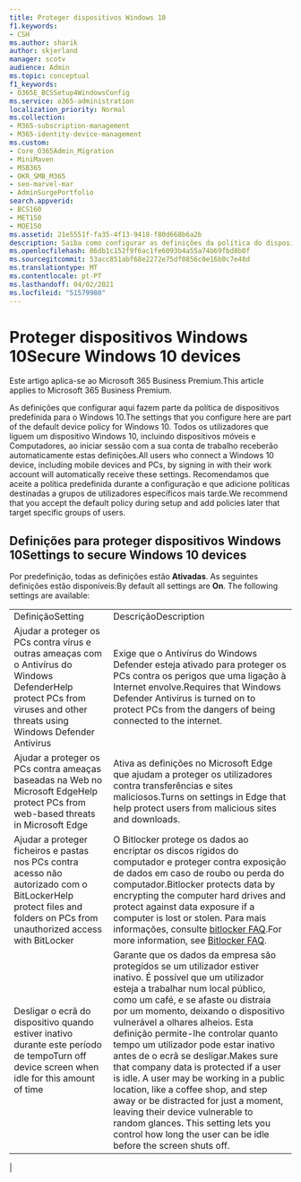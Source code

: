 ```yaml
---
title: Proteger dispositivos Windows 10
f1.keywords:
- CSH
ms.author: sharik
author: skjerland
manager: scotv
audience: Admin
ms.topic: conceptual
f1_keywords:
- O365E_BCSSetup4WindowsConfig
ms.service: o365-administration
localization_priority: Normal
ms.collection:
- M365-subscription-management
- M365-identity-device-management
ms.custom:
- Core_O365Admin_Migration
- MiniMaven
- MSB365
- OKR_SMB_M365
- seo-marvel-mar
- AdminSurgePortfolio
search.appverid:
- BCS160
- MET150
- MOE150
ms.assetid: 21e5551f-fa35-4f13-9418-f80d668b6a2b
description: Saiba como configurar as definições da política do dispositivo predefinido que qualquer dispositivo Do Windows 10 receberá ao iniciar sessão na sua conta de trabalho ou escola.
ms.openlocfilehash: 86db1c152f9f6ac1fe6093b4a55a74b69fbd8b0f
ms.sourcegitcommit: 53acc851abf68e2272e75df0856c0e16b0c7e48d
ms.translationtype: MT
ms.contentlocale: pt-PT
ms.lasthandoff: 04/02/2021
ms.locfileid: "51579980"
---
```

# <a name="secure-windows-10-devices"></a><span data-ttu-id="de67e-103">Proteger dispositivos Windows 10</span><span class="sxs-lookup"><span data-stu-id="de67e-103">Secure Windows 10 devices</span></span>

<span data-ttu-id="de67e-104">Este artigo aplica-se ao Microsoft 365 Business Premium.</span><span class="sxs-lookup"><span data-stu-id="de67e-104">This article applies to Microsoft 365 Business Premium.</span></span>

<span data-ttu-id="de67e-105">As definições que configurar aqui fazem parte da política de dispositivos predefinida para o Windows 10.</span><span class="sxs-lookup"><span data-stu-id="de67e-105">The settings that you configure here are part of the default device policy for Windows 10.</span></span> <span data-ttu-id="de67e-106">Todos os utilizadores que liguem um dispositivo Windows 10, incluindo dispositivos móveis e Computadores, ao iniciar sessão com a sua conta de trabalho receberão automaticamente estas definições.</span><span class="sxs-lookup"><span data-stu-id="de67e-106">All users who connect a Windows 10 device, including mobile devices and PCs, by signing in with their work account will automatically receive these settings.</span></span> <span data-ttu-id="de67e-107">Recomendamos que aceite a política predefinida durante a configuração e que adicione políticas destinadas a grupos de utilizadores específicos mais tarde.</span><span class="sxs-lookup"><span data-stu-id="de67e-107">We recommend that you accept the default policy during setup and add policies later that target specific groups of users.</span></span>
  
## <a name="settings-to-secure-windows-10-devices"></a><span data-ttu-id="de67e-108">Definições para proteger dispositivos Windows 10</span><span class="sxs-lookup"><span data-stu-id="de67e-108">Settings to secure Windows 10 devices</span></span>

<span data-ttu-id="de67e-p102">Por predefinição, todas as definições estão **Ativadas**. As seguintes definições estão disponíveis:</span><span class="sxs-lookup"><span data-stu-id="de67e-p102">By default all settings are **On**. The following settings are available:</span></span>
  
|||
|:-----|:-----|
|<span data-ttu-id="de67e-111">Definição</span><span class="sxs-lookup"><span data-stu-id="de67e-111">Setting</span></span>  <br/> |<span data-ttu-id="de67e-112">Descrição</span><span class="sxs-lookup"><span data-stu-id="de67e-112">Description</span></span>  <br/> |
|<span data-ttu-id="de67e-113">Ajudar a proteger os PCs contra vírus e outras ameaças com o Antivírus do Windows Defender</span><span class="sxs-lookup"><span data-stu-id="de67e-113">Help protect PCs from viruses and other threats using Windows Defender Antivirus</span></span>  <br/> |<span data-ttu-id="de67e-114">Exige que o Antivírus do Windows Defender esteja ativado para proteger os PCs contra os perigos que uma ligação à Internet envolve.</span><span class="sxs-lookup"><span data-stu-id="de67e-114">Requires that Windows Defender Antivirus is turned on to protect PCs from the dangers of being connected to the internet.</span></span>  <br/> |
|<span data-ttu-id="de67e-115">Ajudar a proteger os PCs contra ameaças baseadas na Web no Microsoft Edge</span><span class="sxs-lookup"><span data-stu-id="de67e-115">Help protect PCs from web-based threats in Microsoft Edge</span></span>  <br/> |<span data-ttu-id="de67e-116">Ativa as definições no Microsoft Edge que ajudam a proteger os utilizadores contra transferências e sites maliciosos.</span><span class="sxs-lookup"><span data-stu-id="de67e-116">Turns on settings in Edge that help protect users from malicious sites and downloads.</span></span>  <br/> |
|<span data-ttu-id="de67e-117">Ajudar a proteger ficheiros e pastas nos PCs contra acesso não autorizado com o BitLocker</span><span class="sxs-lookup"><span data-stu-id="de67e-117">Help protect files and folders on PCs from unauthorized access with BitLocker</span></span>  <br/> |<span data-ttu-id="de67e-118">O Bitlocker protege os dados ao encriptar os discos rígidos do computador e proteger contra exposição de dados em caso de roubo ou perda do computador.</span><span class="sxs-lookup"><span data-stu-id="de67e-118">Bitlocker protects data by encrypting the computer hard drives and protect against data exposure if a computer is lost or stolen.</span></span> <span data-ttu-id="de67e-119">Para mais informações, consulte [bitlocker FAQ](/windows/security/information-protection/bitlocker/bitlocker-frequently-asked-questions).</span><span class="sxs-lookup"><span data-stu-id="de67e-119">For more information, see [Bitlocker FAQ](/windows/security/information-protection/bitlocker/bitlocker-frequently-asked-questions).</span></span>  <br/> |
|<span data-ttu-id="de67e-120">Desligar o ecrã do dispositivo quando estiver inativo durante este período de tempo</span><span class="sxs-lookup"><span data-stu-id="de67e-120">Turn off device screen when idle for this amount of time</span></span>  <br/> |<span data-ttu-id="de67e-p104">Garante que os dados da empresa são protegidos se um utilizador estiver inativo. É possível que um utilizador esteja a trabalhar num local público, como um café, e se afaste ou distraia por um momento, deixando o dispositivo vulnerável a olhares alheios. Esta definição permite-lhe controlar quanto tempo um utilizador pode estar inativo antes de o ecrã se desligar.</span><span class="sxs-lookup"><span data-stu-id="de67e-p104">Makes sure that company data is protected if a user is idle. A user may be working in a public location, like a coffee shop, and step away or be distracted for just a moment, leaving their device vulnerable to random glances. This setting lets you control how long the user can be idle before the screen shuts off.</span></span>  <br/> |
|
